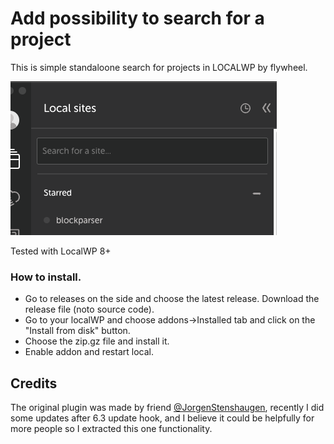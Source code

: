 # Add possibility to search for a project

This is simple standaloone search for projects in LOCALWP by flywheel.

![Alt text](/readme/image-1.png)

Tested with LocalWP 8+

### How to install.

- Go to releases on the side and choose the latest release. Download the release file (noto source code).
- Go to your localWP and choose addons->Installed tab and click on the "Install from disk" button.
- Choose the zip.gz file and install it.
- Enable addon and restart local.

## Credits
The original plugin was made by friend [@JorgenStenshaugen](https://github.com/JorgenStenshaugen), recently I did some updates after 6.3 update hook, and I believe it could be helpfully for more people so I extracted this one functionality.